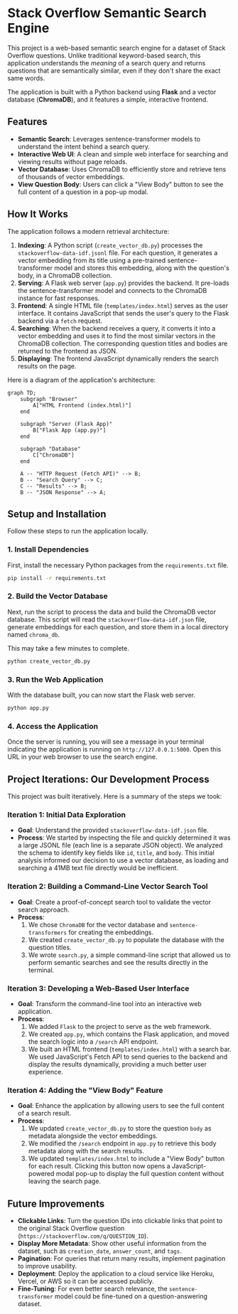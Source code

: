 # Stack Overflow Semantic Search Engine

This project is a web-based semantic search engine for a dataset of Stack Overflow questions. Unlike traditional keyword-based search, this application understands the *meaning* of a search query and returns questions that are semantically similar, even if they don't share the exact same words.

The application is built with a Python backend using **Flask** and a vector database (**ChromaDB**), and it features a simple, interactive frontend.

## Features

-   **Semantic Search**: Leverages sentence-transformer models to understand the intent behind a search query.
-   **Interactive Web UI**: A clean and simple web interface for searching and viewing results without page reloads.
-   **Vector Database**: Uses ChromaDB to efficiently store and retrieve tens of thousands of vector embeddings.
-   **View Question Body**: Users can click a "View Body" button to see the full content of a question in a pop-up modal.

## How It Works

The application follows a modern retrieval architecture:

1.  **Indexing**: A Python script (`create_vector_db.py`) processes the `stackoverflow-data-idf.jsonl` file. For each question, it generates a vector embedding from its title using a pre-trained sentence-transformer model and stores this embedding, along with the question's body, in a ChromaDB collection.
2.  **Serving**: A Flask web server (`app.py`) provides the backend. It pre-loads the sentence-transformer model and connects to the ChromaDB instance for fast responses.
3.  **Frontend**: A single HTML file (`templates/index.html`) serves as the user interface. It contains JavaScript that sends the user's query to the Flask backend via a `fetch` request.
4.  **Searching**: When the backend receives a query, it converts it into a vector embedding and uses it to find the most similar vectors in the ChromaDB collection. The corresponding question titles and bodies are returned to the frontend as JSON.
5.  **Displaying**: The frontend JavaScript dynamically renders the search results on the page.

Here is a diagram of the application's architecture:

```mermaid
graph TD;
    subgraph "Browser"
        A["HTML Frontend (index.html)"]
    end

    subgraph "Server (Flask App)"
        B["Flask App (app.py)"]
    end

    subgraph "Database"
        C["ChromaDB"]
    end

    A -- "HTTP Request (Fetch API)" --> B;
    B -- "Search Query" --> C;
    C -- "Results" --> B;
    B -- "JSON Response" --> A;
```

## Setup and Installation

Follow these steps to run the application locally.

### 1. Install Dependencies

First, install the necessary Python packages from the `requirements.txt` file.

```bash
pip install -r requirements.txt
```

### 2. Build the Vector Database

Next, run the script to process the data and build the ChromaDB vector database. This script will read the `stackoverflow-data-idf.json` file, generate embeddings for each question, and store them in a local directory named `chroma_db`.

This may take a few minutes to complete.

```bash
python create_vector_db.py
```

### 3. Run the Web Application

With the database built, you can now start the Flask web server.

```bash
python app.py
```

### 4. Access the Application

Once the server is running, you will see a message in your terminal indicating the application is running on `http://127.0.0.1:5000`. Open this URL in your web browser to use the search engine.

## Project Iterations: Our Development Process

This project was built iteratively. Here is a summary of the steps we took:

### Iteration 1: Initial Data Exploration

-   **Goal**: Understand the provided `stackoverflow-data-idf.json` file.
-   **Process**: We started by inspecting the file and quickly determined it was a large JSONL file (each line is a separate JSON object). We analyzed the schema to identify key fields like `id`, `title`, and `body`. This initial analysis informed our decision to use a vector database, as loading and searching a 41MB text file directly would be inefficient.

### Iteration 2: Building a Command-Line Vector Search Tool

-   **Goal**: Create a proof-of-concept search tool to validate the vector search approach.
-   **Process**:
    1.  We chose `ChromaDB` for the vector database and `sentence-transformers` for creating the embeddings.
    2.  We created `create_vector_db.py` to populate the database with the question titles.
    3.  We wrote `search.py`, a simple command-line script that allowed us to perform semantic searches and see the results directly in the terminal.

### Iteration 3: Developing a Web-Based User Interface

-   **Goal**: Transform the command-line tool into an interactive web application.
-   **Process**:
    1.  We added `Flask` to the project to serve as the web framework.
    2.  We created `app.py`, which contains the Flask application, and moved the search logic into a `/search` API endpoint.
    3.  We built an HTML frontend (`templates/index.html`) with a search bar. We used JavaScript's Fetch API to send queries to the backend and display the results dynamically, providing a much better user experience.

### Iteration 4: Adding the "View Body" Feature

-   **Goal**: Enhance the application by allowing users to see the full content of a search result.
-   **Process**:
    1.  We updated `create_vector_db.py` to store the question `body` as metadata alongside the vector embeddings.
    2.  We modified the `/search` endpoint in `app.py` to retrieve this body metadata along with the search results.
    3.  We updated `templates/index.html` to include a "View Body" button for each result. Clicking this button now opens a JavaScript-powered modal pop-up to display the full question content without leaving the search page.

## Future Improvements

-   **Clickable Links**: Turn the question IDs into clickable links that point to the original Stack Overflow question (`https://stackoverflow.com/q/QUESTION_ID`).
-   **Display More Metadata**: Show other useful information from the dataset, such as `creation_date`, `answer_count`, and `tags`.
-   **Pagination**: For queries that return many results, implement pagination to improve usability.
-   **Deployment**: Deploy the application to a cloud service like Heroku, Vercel, or AWS so it can be accessed publicly.
-   **Fine-Tuning**: For even better search relevance, the `sentence-transformer` model could be fine-tuned on a question-answering dataset. 